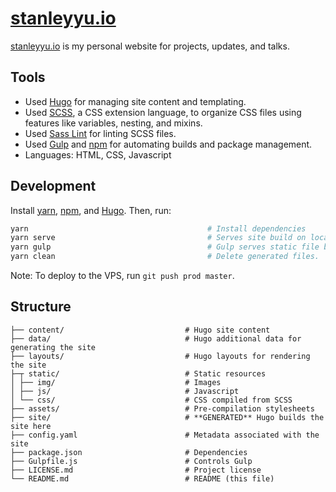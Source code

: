 [stanleyyu.io](https://stanleyyu.io)
====================================

[stanleyyu.io](https://stanleyyu.io) is my personal website for projects, updates, and talks.

## Tools
- Used [Hugo][hugo] for managing site content and templating.
- Used [SCSS][sass], a CSS extension language, to organize CSS files using features like variables, nesting, and mixins.
- Used [Sass Lint][sass-lint] for linting SCSS files.
- Used [Gulp][gulp] and [npm][node] for automating builds and package management.
- Languages: HTML, CSS, Javascript

## Development

Install [yarn][yarn], [npm][node], and [Hugo][hugo]. Then, run:

```bash
yarn                                        # Install dependencies
yarn serve                                  # Serves site build on localhost:1313.
yarn gulp                                   # Gulp serves static file build.
yarn clean                                  # Delete generated files.
```

Note: To deploy to the VPS, run `git push prod master`.
## Structure

```
├── content/                           # Hugo site content
├── data/                              # Hugo additional data for generating the site
├── layouts/                           # Hugo layouts for rendering the site
├─┬ static/                            # Static resources
│ ├── img/                             # Images
│ ├── js/                              # Javascript
│ └── css/                             # CSS compiled from SCSS
├── assets/                            # Pre-compilation stylesheets
├── site/                              # **GENERATED** Hugo builds the site here
├── config.yaml                        # Metadata associated with the site
├── package.json                       # Dependencies
├── Gulpfile.js                        # Controls Gulp
├── LICENSE.md                         # Project license
└── README.md                          # README (this file)
```

[gulp]: https://gulpjs.com/
[hugo]: https://gohugo.io/
[node]: https://nodejs.org/en/download/
[sass]: https://sass-lang.com/
[sass-lint]: https://github.com/sasstools/sass-lint
[yarn]: https://yarnpkg.com/en/docs/install
